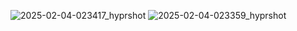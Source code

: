 ![2025-02-04-023417_hyprshot](https://github.com/user-attachments/assets/b251a219-755f-4c26-b61f-5b20897662cb)
![2025-02-04-023359_hyprshot](https://github.com/user-attachments/assets/231e6c64-7af1-4b0f-bc20-c6fc7ef53042)

